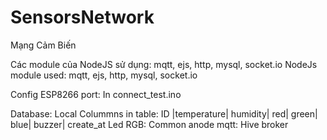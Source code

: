 # SensorsNetwork
Mạng Cảm Biến


Các module của NodeJS sử dụng: mqtt, ejs, http, mysql, socket.io
NodeJs module used: mqtt, ejs, http, mysql, socket.io

Config ESP8266 port: In connect_test.ino


Database: Local
Colummns in table: ID |temperature| humidity| red| green| blue| buzzer| create_at
Led RGB: Common anode
mqtt: Hive broker


